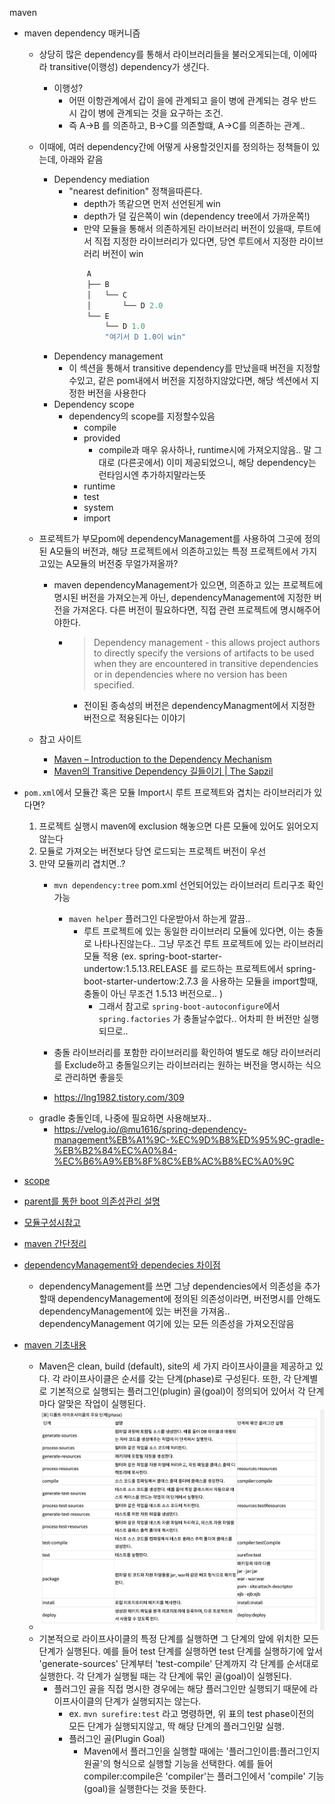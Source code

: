 maven
- maven dependency 매커니즘
  - 상당히 많은 dependency를 통해서 라이브러리들을 불러오게되는데, 이에따라 transitive(이행성) dependency가 생긴다.
    - 이행성?
      - 어떤 이항관계에서 갑이 을에 관계되고 을이 병에 관계되는 경우 반드시 갑이 병에 관계되는 것을 요구하는 조건.
      - 즉 A->B 를 의존하고, B->C를 의존할떄, A->C를 의존하는 관계.. 
  - 이때에, 여러 dependency간에 어떻게 사용할것인지를 정의하는 정책들이 있는데, 아래와 같음
    - Dependency mediation
      - "nearest definition" 정책을따른다.
        - depth가 똑같으면 먼저 선언된게 win
        - depth가 덜 깊은쪽이 win (dependency tree에서 가까운쪽!)
        - 만약 모듈을 통해서 의존하게된 라이브러리 버전이 있을때, 루트에서 직접 지정한 라이브러리가 있다면, 당연 루트에서 지정한 라이브러리 버전이 win
        ```java
            A
            ├── B
            │   └── C
            │       └── D 2.0
            └── E
                └── D 1.0
                "여기서 D 1.0이 win"
        ```
    - Dependency management
      - 이 섹션을 통해서 transitive dependency를 만났을때 버전을 지정할수있고, 같은 pom내에서 버전을 지정하지않았다면, 해당 섹션에서 지정한 버전을 사용한다
    - Dependency scope
      - dependency의 scope를 지정할수있음
        - compile
        - provided
          - compile과 매우 유사하나, runtime시에 가져오지않음.. 말 그대로 (다른곳에서) 이미 제공되었으니, 해당 dependency는 런타임시엔 추가하지말라는뜻
        - runtime
        - test
        - system
        - import
  - 프로젝트가 부모pom에 dependencyManagement를 사용하여 그곳에 정의된 A모듈의 버전과, 해당 프로젝트에서 의존하고있는 특정 프로젝트에서 가지고있는 A모듈의 버전중 무얼가져올까?
    - maven dependencyManagement가 있으면, 의존하고 있는 프로젝트에 명시된 버전을 가져오는게 아닌, dependencyManagement에 지정한 버전을 가져온다. 다른 버전이 필요하다면, 직접 관련 프로젝트에 명시해주어야한다.
      - > Dependency management - this allows project authors to directly specify the versions of artifacts to be used when they are encountered in transitive dependencies or in dependencies where no version has been specified.
        - 전이된 종속성의 버전은 dependencyManagment에서 지정한 버전으로 적용된다는 이야기


  - 참고 사이트
    - [Maven – Introduction to the Dependency Mechanism](https://maven.apache.org/guides/introduction/introduction-to-dependency-mechanism.html)
    - [Maven의 Transitive Dependency 길들이기 | The Sapzil](https://blog.sapzil.org/2018/01/21/taming-maven-transitive-dependencies/)
- `pom.xml`에서 모듈간 혹은 모듈 Import시 루트 프로젝트와 겹치는 라이브러리가 있다면?
  1. 프로젝트 실행시 maven에 exclusion 해놓으면 다른 모듈에 있어도 읽어오지않는다
  2. 모듈로 가져오는 버전보다 당연 로드되는 프로젝트 버전이 우선
  3. 만약 모듈끼리 겹치면..?
      - `mvn dependency:tree` pom.xml 선언되어있는 라이브러리 트리구조 확인가능
        - `maven helper` 플러그인 다운받아서 하는게 깔끔..
          - 루트 프로젝트에 있는 동일한 라이브러리 모듈에 있다면, 이는 충돌로 나타나진않는다.. 그냥 무조건 루트 프로젝트에 있는 라이브러리 모듈 적용 (ex. spring-boot-starter-undertow:1.5.13.RELEASE 를 로드하는 프로젝트에서 spring-boot-starter-undertow:2.7.3 을 사용하는 모듈을 import할때, 충돌이 아닌 무조건 1.5.13 버전으로.. )
            - 그래서 참고로 `spring-boot-autoconfigure`에서 `spring.factories` 가 충돌날수없다.. 어차피 한 버전만 실행되므로..
      - 충돌 라이브러리를 포함한 라이브러리를 확인하여 별도로 해당 라이브러리를 Exclude하고 충돌일으키는 라이브러리는 원하는 버전을 명시하는 식으로 관리하면 좋을듯
      
      - https://lng1982.tistory.com/309

   - gradle 충돌인데, 나중에 필요하면 사용해보자..
     - https://velog.io/@mu1616/spring-dependency-management%EB%A1%9C-%EC%9D%B8%ED%95%9C-gradle-%EB%B2%84%EC%A0%84-%EC%B6%A9%EB%8F%8C%EB%AC%B8%EC%A0%9C

- [scope](https://maven.apache.org/guides/introduction/introduction-to-dependency-mechanism.html#dependency-scope)

- [parent를 통한 boot 의존성관리 설명](https://recordsoflife.tistory.com/393)
- [모듈구성시참고](https://eblo.tistory.com/144)
- [maven 간단정리](https://thalals.tistory.com/345)
- [dependencyManagement와 dependecies 차이점](https://darkstart.tistory.com/238)
  - dependencyManagement를 쓰면 그냥 dependencies에서 의존성을 추가할때 dependencyManagement에 정의된 의존성이라면, 버전명시를 안해도 dependencyManagement에 있는 버전을 가져옴.. dependencyManagement 여기에 있는 모든 의존성을 가져오진않음

- [maven 기초내용](https://javacan.tistory.com/129)
  - Maven은 clean, build (default), site의 세 가지 라이프사이클을 제공하고 있다. 각 라이프사이클은 순서를 갖는 단계(phase)로 구성된다. 또한, 각 단계별로 기본적으로 실행되는 플러그인(plugin) 골(goal)이 정의되어 있어서 각 단계마다 알맞은 작업이 실행된다. 
  - ![](2023-05-30-16-35-14.png)
  - 기본적으로 라이프사이클의 특정 단계를 실행하면 그 단계의 앞에 위치한 모든 단계가 실행된다. 예를 들어 test 단계를 실행하면 test 단계를 실행하기에 앞서 'generate-sources' 단계부터 'test-compile' 단계까지 각 단계를 순서대로 실행한다. 각 단계가 실행될 때는 각 단계에 묶인 골(goal)이 실행된다.
    - 플러그인 골을 직접 명시한 경우에는 해당 플러그인만 실행되기 때문에 라이프사이클의 단계가 실행되지는 않는다.
      - ex. `mvn surefire:test` 라고 명령하면, 위 표의 test phase이전의 모든 단계가 실행되지않고, 딱 해당 단계의 플러그인말 실행. 
      - 플러그인 골(Plugin Goal)
        - Maven에서 플러그인을 실행할 때에는 '플러그인이름:플러그인지원골'의 형식으로 실행할 기능을 선택한다. 예를 들어 compiler:compile은 'compiler'는 플러그인에서 'compile' 기능(goal)을 실행한다는 것을 뜻한다.